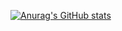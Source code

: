 [![Anurag's GitHub stats](https://github-readme-stats.vercel.app/api?username=ebeleey)](https://github.com/anuraghazra/github-readme-stats)
